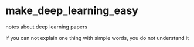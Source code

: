 # make_deep_learning_easy
notes about deep learning papers

If you can not explain one thing with simple words, you do not understand it
